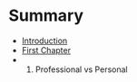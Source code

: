 # Summary

* [Introduction](README.md)
* [First Chapter](chapter1.md)
* 1. Professional vs Personal


